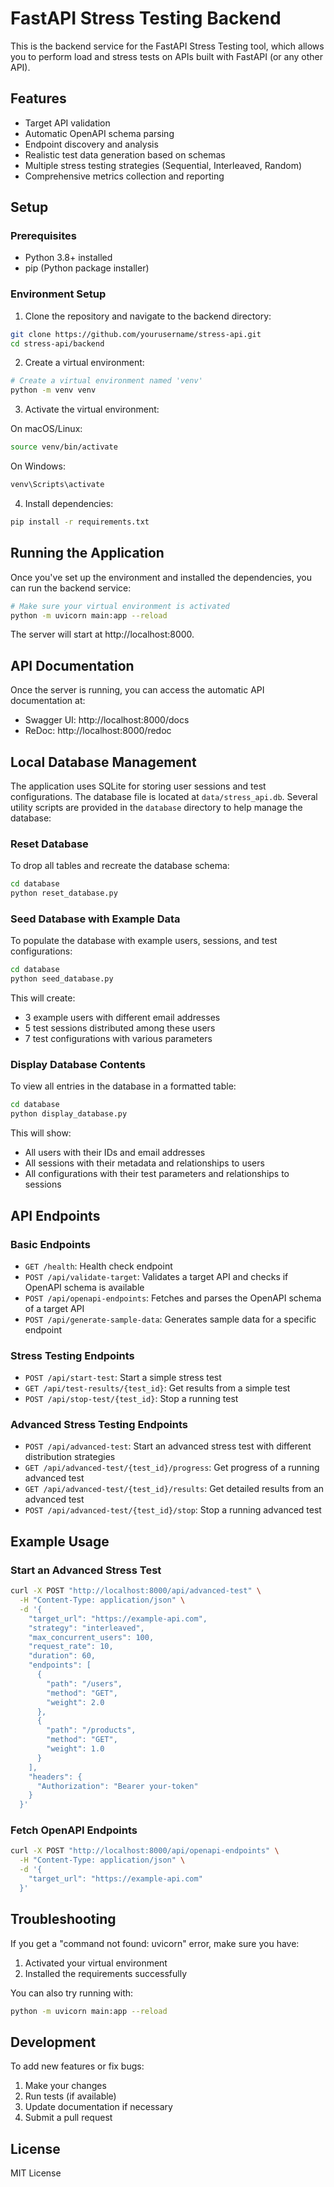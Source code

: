 # FastAPI Stress Testing Backend

This is the backend service for the FastAPI Stress Testing tool, which allows you to perform load and stress tests on APIs built with FastAPI (or any other API).

## Features

- Target API validation
- Automatic OpenAPI schema parsing
- Endpoint discovery and analysis
- Realistic test data generation based on schemas
- Multiple stress testing strategies (Sequential, Interleaved, Random)
- Comprehensive metrics collection and reporting

## Setup

### Prerequisites

- Python 3.8+ installed
- pip (Python package installer)

### Environment Setup

1. Clone the repository and navigate to the backend directory:

```bash
git clone https://github.com/yourusername/stress-api.git
cd stress-api/backend
```

2. Create a virtual environment:

```bash
# Create a virtual environment named 'venv'
python -m venv venv
```

3. Activate the virtual environment:

On macOS/Linux:
```bash
source venv/bin/activate
```

On Windows:
```bash
venv\Scripts\activate
```

4. Install dependencies:

```bash
pip install -r requirements.txt
```

## Running the Application

Once you've set up the environment and installed the dependencies, you can run the backend service:

```bash
# Make sure your virtual environment is activated
python -m uvicorn main:app --reload
```

The server will start at http://localhost:8000.

## API Documentation

Once the server is running, you can access the automatic API documentation at:

- Swagger UI: http://localhost:8000/docs
- ReDoc: http://localhost:8000/redoc

## Local Database Management

The application uses SQLite for storing user sessions and test configurations. The database file is located at `data/stress_api.db`. Several utility scripts are provided in the `database` directory to help manage the database:

### Reset Database

To drop all tables and recreate the database schema:

```bash
cd database
python reset_database.py
```

### Seed Database with Example Data

To populate the database with example users, sessions, and test configurations:

```bash
cd database
python seed_database.py
```

This will create:
- 3 example users with different email addresses
- 5 test sessions distributed among these users
- 7 test configurations with various parameters

### Display Database Contents

To view all entries in the database in a formatted table:

```bash
cd database
python display_database.py
```

This will show:
- All users with their IDs and email addresses
- All sessions with their metadata and relationships to users
- All configurations with their test parameters and relationships to sessions

## API Endpoints

### Basic Endpoints

- `GET /health`: Health check endpoint
- `POST /api/validate-target`: Validates a target API and checks if OpenAPI schema is available
- `POST /api/openapi-endpoints`: Fetches and parses the OpenAPI schema of a target API
- `POST /api/generate-sample-data`: Generates sample data for a specific endpoint

### Stress Testing Endpoints

- `POST /api/start-test`: Start a simple stress test
- `GET /api/test-results/{test_id}`: Get results from a simple test
- `POST /api/stop-test/{test_id}`: Stop a running test

### Advanced Stress Testing Endpoints

- `POST /api/advanced-test`: Start an advanced stress test with different distribution strategies
- `GET /api/advanced-test/{test_id}/progress`: Get progress of a running advanced test
- `GET /api/advanced-test/{test_id}/results`: Get detailed results from an advanced test
- `POST /api/advanced-test/{test_id}/stop`: Stop a running advanced test

## Example Usage

### Start an Advanced Stress Test

```bash
curl -X POST "http://localhost:8000/api/advanced-test" \
  -H "Content-Type: application/json" \
  -d '{
    "target_url": "https://example-api.com",
    "strategy": "interleaved",
    "max_concurrent_users": 100,
    "request_rate": 10,
    "duration": 60,
    "endpoints": [
      {
        "path": "/users",
        "method": "GET",
        "weight": 2.0
      },
      {
        "path": "/products",
        "method": "GET", 
        "weight": 1.0
      }
    ],
    "headers": {
      "Authorization": "Bearer your-token"
    }
  }'
```

### Fetch OpenAPI Endpoints

```bash
curl -X POST "http://localhost:8000/api/openapi-endpoints" \
  -H "Content-Type: application/json" \
  -d '{
    "target_url": "https://example-api.com"
  }'
```

## Troubleshooting

If you get a "command not found: uvicorn" error, make sure you have:
1. Activated your virtual environment
2. Installed the requirements successfully

You can also try running with:
```bash
python -m uvicorn main:app --reload
```

## Development

To add new features or fix bugs:

1. Make your changes
2. Run tests (if available)
3. Update documentation if necessary
4. Submit a pull request

## License

MIT License

